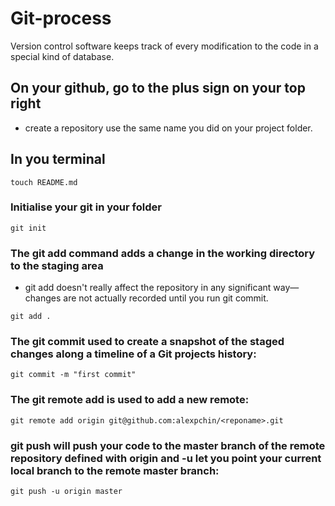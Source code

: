 # Git-process
Version control software keeps track of every modification to the code in a special kind of database.

## On your github, go to the plus sign on your top right
- create a repository use the same name you did on your project folder.

## In you terminal

``` touch README.md ```
### Initialise your git in your folder
``` git init ```

### The git add command adds a change in the working directory to the staging area
- git add doesn't really affect the repository in any significant way—changes are not actually recorded until you run git commit.

``` git add . ```

### The git commit used to create a snapshot of the staged changes along a timeline of a Git projects history:

``` git commit -m "first commit" ```

### The git remote add is used to add a new remote:

``` git remote add origin git@github.com:alexpchin/<reponame>.git ```

### git push will push your code to the master branch of the remote repository defined with origin and -u let you point your current local branch to the remote master branch:
  
``` git push -u origin master ```
